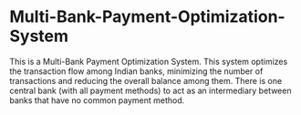# Multi-Bank-Payment-Optimization-System
This is a Multi-Bank Payment Optimization System. This system optimizes the transaction flow among Indian banks, minimizing the number of transactions and reducing the overall balance among them. There is one central bank (with all payment methods) to act as an intermediary between banks that have no common payment method.
